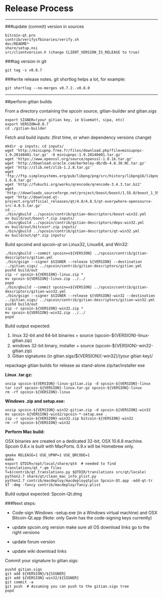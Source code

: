 Release Process
====================

* * *

###update (commit) version in sources


	bitcoin-qt.pro
	contrib/verifysfbinaries/verify.sh
	doc/README*
	share/setup.nsi
	src/clientversion.h (change CLIENT_VERSION_IS_RELEASE to true)

###tag version in git

	git tag -s v0.8.7

###write release notes. git shortlog helps a lot, for example:

	git shortlog --no-merges v0.7.2..v0.8.0

* * *

##perform gitian builds

 From a directory containing the spcoin source, gitian-builder and gitian.sigs
  
	export SIGNER=(your gitian key, ie bluematt, sipa, etc)
	export VERSION=0.8.7
	cd ./gitian-builder

 Fetch and build inputs: (first time, or when dependency versions change)

	mkdir -p inputs; cd inputs/
	wget 'http://miniupnp.free.fr/files/download.php?file=miniupnpc-1.9.20140401.tar.gz' -O miniupnpc-1.9.20140401.tar.gz'
	wget 'https://www.openssl.org/source/openssl-1.0.1k.tar.gz'
	wget 'http://download.oracle.com/berkeley-db/db-4.8.30.NC.tar.gz'
	wget 'http://zlib.net/zlib-1.2.8.tar.gz'
	wget 'ftp://ftp.simplesystems.org/pub/libpng/png/src/history/libpng16/libpng-1.6.8.tar.gz'
	wget 'http://fukuchi.org/works/qrencode/qrencode-3.4.3.tar.bz2'
	wget 'http://downloads.sourceforge.net/project/boost/boost/1.55.0/boost_1_55_0.tar.bz2'
	wget 'http://download.qt-project.org/official_releases/qt/4.8/4.8.5/qt-everywhere-opensource-src-4.8.5.tar.gz'
	cd ..
	./bin/gbuild ../spcoin/contrib/gitian-descriptors/boost-win32.yml
	mv build/out/boost-*.zip inputs/
	./bin/gbuild ../spcoin/contrib/gitian-descriptors/deps-win32.yml
	mv build/out/bitcoin*.zip inputs/
	./bin/gbuild ../spcoin/contrib/gitian-descriptors/qt-win32.yml
	mv build/out/qt*.zip inputs/

 Build spcoind and spcoin-qt on Linux32, Linux64, and Win32:
  
	./bin/gbuild --commit spcoin=v${VERSION} ../spcoin/contrib/gitian-descriptors/gitian.yml
	./bin/gsign --signer $SIGNER --release ${VERSION} --destination ../gitian.sigs/ ../spcoin/contrib/gitian-descriptors/gitian.yml
	pushd build/out
	zip -r spcoin-${VERSION}-linux.zip *
	mv spcoin-${VERSION}-linux.zip ../../
	popd
	./bin/gbuild --commit spcoin=v${VERSION} ../spcoin/contrib/gitian-descriptors/gitian-win32.yml
	./bin/gsign --signer $SIGNER --release ${VERSION}-win32 --destination ../gitian.sigs/ ../spcoin/contrib/gitian-descriptors/gitian-win32.yml
	pushd build/out
	zip -r spcoin-${VERSION}-win32.zip *
	mv spcoin-${VERSION}-win32.zip ../../
	popd

  Build output expected:

  1. linux 32-bit and 64-bit binaries + source (spcoin-${VERSION}-linux-gitian.zip)
  2. windows 32-bit binary, installer + source (spcoin-${VERSION}-win32-gitian.zip)
  3. Gitian signatures (in gitian.sigs/${VERSION}[-win32]/(your gitian key)/

repackage gitian builds for release as stand-alone zip/tar/installer exe

**Linux .tar.gz:**

	unzip spcoin-${VERSION}-linux-gitian.zip -d spcoin-${VERSION}-linux
	tar czvf spcoin-${VERSION}-linux.tar.gz spcoin-${VERSION}-linux
	rm -rf spcoin-${VERSION}-linux

**Windows .zip and setup.exe:**

	unzip spcoin-${VERSION}-win32-gitian.zip -d spcoin-${VERSION}-win32
	mv spcoin-${VERSION}-win32/spcoin-*-setup.exe .
	zip -r spcoin-${VERSION}-win32.zip bitcoin-${VERSION}-win32
	rm -rf spcoin-${VERSION}-win32

**Perform Mac build:**

  OSX binaries are created on a dedicated 32-bit, OSX 10.6.8 machine.
  Spcoin 0.8.x is built with MacPorts.  0.9.x will be Homebrew only.

	qmake RELEASE=1 USE_UPNP=1 USE_QRCODE=1
	make
	export QTDIR=/opt/local/share/qt4  # needed to find translations/qt_*.qm files
	T=$(contrib/qt_translations.py $QTDIR/translations src/qt/locale)
	python2.7 share/qt/clean_mac_info_plist.py
	python2.7 contrib/macdeploy/macdeployqtplus Spcoin-Qt.app -add-qt-tr $T -dmg -fancy contrib/macdeploy/fancy.plist

 Build output expected: Spcoin-Qt.dmg

###Next steps:

* Code-sign Windows -setup.exe (in a Windows virtual machine) and
  OSX Bitcoin-Qt.app (Note: only Gavin has the code-signing keys currently)

* update spcoin.org version
  make sure all OS download links go to the right versions

* update forum version

* update wiki download links

Commit your signature to gitian.sigs:

	pushd gitian.sigs
	git add ${VERSION}/${SIGNER}
	git add ${VERSION}-win32/${SIGNER}
	git commit -a
	git push  # Assuming you can push to the gitian.sigs tree
	popd


